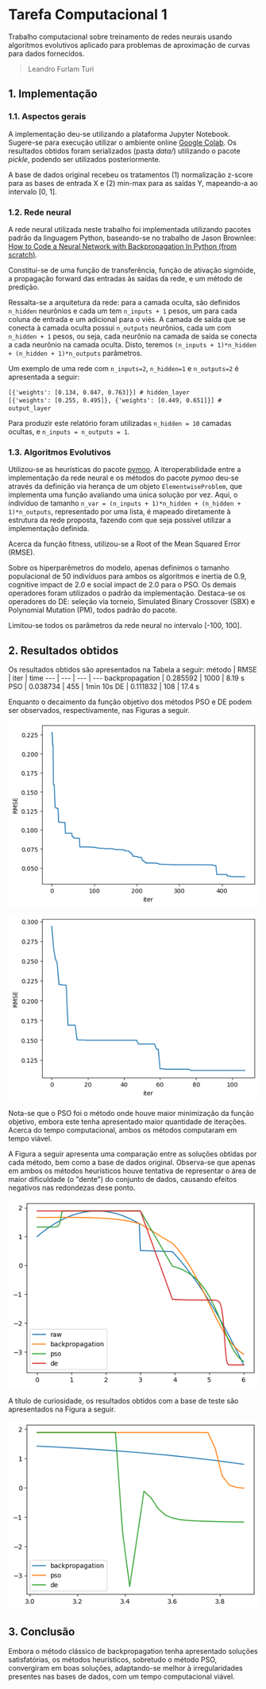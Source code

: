 # Tarefa Computacional 1
Trabalho computacional sobre treinamento de redes neurais usando algoritmos evolutivos
aplicado para problemas de aproximação de curvas para dados fornecidos.

> Leandro Furlam Turi


## 1. Implementação
### 1.1. Aspectos gerais
A implementação deu-se utilizando a plataforma Jupyter Notebook. Sugere-se para execução utilizar o ambiente online [Google Colab](https://colab.research.google.com/). Os resultados obtidos foram serializados (pasta _data/_) utilizando o pacote *pickle*, podendo ser utilizados posteriormente.

A base de dados original recebeu os tratamentos (1) normalização z-score para as bases de entrada X e (2) min-max para as saídas Y, mapeando-a ao intervalo [0, 1].


### 1.2. Rede neural
A rede neural utilizada neste trabalho foi implementada utilizando pacotes padrão da linguagem Python, baseando-se no trabalho de Jason Brownlee: [How to Code a Neural Network with Backpropagation In Python (from scratch)](https://machinelearningmastery.com/implement-backpropagation-algorithm-scratch-python/). 

Constitui-se de uma função de transferência, função de ativação sigmóide, a propagação forward das entradas às saídas da rede, e um método de predição.

Ressalta-se a arquitetura da rede: para a camada oculta, são definidos `n_hidden` neurônios e cada um tem `n_inputs + 1` pesos, um para cada coluna de entrada e um adicional para o viés. A camada de saída que se conecta à camada oculta possui `n_outputs` neurônios, cada um com `n_hidden + 1` pesos, ou seja, cada neurônio na camada de saída se conecta a cada neurônio na camada oculta. Disto, teremos `(n_inputs + 1)*n_hidden + (n_hidden + 1)*n_outputs` parâmetros.

Um exemplo de uma rede com `n_inputs=2`, `n_hidden=1` e `n_outputs=2` é apresentada a seguir:

```{py}
[{'weights': [0.134, 0.847, 0.763]}] # hidden_layer
[{'weights': [0.255, 0.495]}, {'weights': [0.449, 0.651]}] # output_layer
```

Para produzir este relatório foram utilizadas `n_hidden = 10` camadas ocultas, e `n_inputs = n_outputs = 1`.


### 1.3. Algoritmos Evolutivos
Utilizou-se as heurísticas do pacote [pymoo](https://pymoo.org/). A iteroperabilidade entre a implementação da rede neural e os métodos do pacote *pymoo* deu-se através da definição via herança de um objeto `ElementwiseProblem`, que implementa uma função avaliando uma única solução por vez. Aqui, o indivíduo de tamanho `n_var = (n_inputs + 1)*n_hidden + (n_hidden + 1)*n_outputs`, representado por uma lista, é mapeado diretamente à estrutura da rede proposta, fazendo com que seja possível utilizar a implementação definida.

Acerca da função fitness, utilizou-se a Root of the Mean Squared Error (RMSE).

Sobre os hiperparêmetros do modelo, apenas definimos o tamanho populacional de 50 indivíduos para ambos os algoritmos e inertia de 0.9, cognitive impact de 2.0 e social impact de 2.0 para o PSO. Os demais operadores foram utilizados o padrão da implementação. Destaca-se os operadores do DE: seleção via torneio, Simulated Binary Crossover (SBX) e Polynomial Mutation (PM), todos padrão do pacote.

Limitou-se todos os parâmetros da rede neural no intervalo [-100, 100].


## 2. Resultados obtidos
Os resultados obtidos são apresentados na Tabela a seguir:
método | RMSE | iter | time
--- | --- | --- | ---
backpropagation | 0.285592 | 1000 | 8.19 s
PSO | 0.038734 | 455 | 1min 10s
DE | 0.111832 | 108 | 17.4 s


Enquanto o decaimento da função objetivo dos métodos PSO e DE podem ser observados, respectivamente, nas Figuras a seguir.

![pso](data/pso.png)


![de](data/de.png)

Nota-se que o PSO foi o método onde houve maior minimização da função objetivo, embora este tenha apresentado maior quantidade de iterações. Acerca do tempo computacional, ambos os métodos computaram em tempo viável.

A Figura a seguir apresenta uma comparação entre as soluções obtidas por cada método, bem como a base de dados original. Observa-se que apenas em ambos os métodos heurísticos houve tentativa de representar o área de maior dificuldade (o "dente") do conjunto de dados, causando efeitos negativos nas redondezas dese ponto.

![comparisson](data/comparisson.png)

A título de curiosidade, os resultados obtidos com a base de teste são apresentados na Figura a seguir.

![test](data/test.png)


## 3. Conclusão
Embora o método clássico de backpropagation tenha apresentado soluções satisfatórias, os métodos heurísticos, sobretudo o método PSO, convergiram em boas soluções, adaptando-se melhor à irregularidades presentes nas bases de dados, com um tempo computacional viável.
